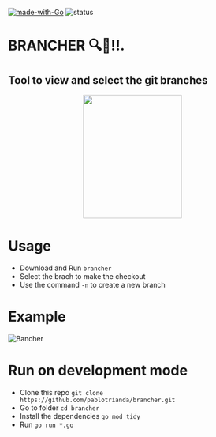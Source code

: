 [![made-with-Go](https://img.shields.io/badge/Made%20with-Go-1f425f.svg)](http://golang.org)
![status](https://github.com/pablotrianda/brancher/actions/workflows/go.yml/badge.svg)

# BRANCHER 🔍🌿!!.
## Tool to view and select the git branches
<p align="center">
   <img src="https://i.imgur.com/vYqF0sz.png" data-canonical-src="https://i.imgur.com/vYqF0sz.png" width="200" height="250" />
</p>

# Usage
* Download and Run `brancher`
* Select the brach to make the checkout
* Use the command `-n` to create a new branch

# Example
![Bancher](https://media0.giphy.com/media/d6zP9HA60tiG788xkX/giphy.gif?cid=790b7611cf30827b13c0d1d134eb43844f90b94637fa065a&rid=giphy.gif&ct=g)


# Run on development mode
* Clone this repo `git clone https://github.com/pablotrianda/brancher.git`
* Go to folder `cd brancher`
* Install the dependencies `go mod tidy`
* Run `go run *.go`


